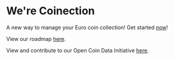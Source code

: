 # We're Coinection 

A new way to manage your Euro coin collection! Get started [now](https://coinection.eu)!

View our roadmap [here](https://coinection.features.vote).

View and contribute to our Open Coin Data Initiative [here](https://github.com/Coinection/Open-Coin-Data).

<!--

**Here are some ideas to get you started:**

🙋‍♀️ A short introduction - what is your organization all about?
🌈 Contribution guidelines - how can the community get involved?
👩‍💻 Useful resources - where can the community find your docs? Is there anything else the community should know?
🍿 Fun facts - what does your team eat for breakfast?
🧙 Remember, you can do mighty things with the power of [Markdown](https://docs.github.com/github/writing-on-github/getting-started-with-writing-and-formatting-on-github/basic-writing-and-formatting-syntax)
-->
